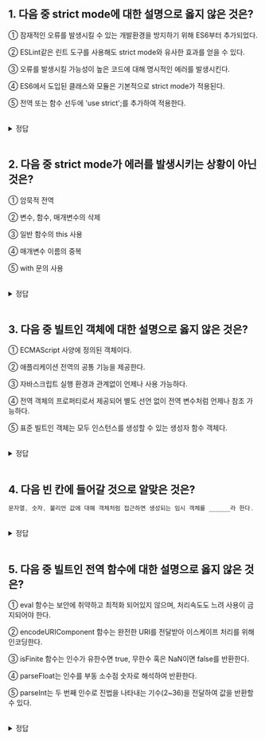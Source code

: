 ## 1. 다음 중 strict mode에 대한 설명으로 옳지 않은 것은?

① 잠재적인 오류를 발생시킬 수 있는 개발환경을 방지하기 위해 ES6부터 추가되었다.

② ESLint같은 린트 도구를 사용해도 strict mode와 유사한 효과를 얻을 수 있다.

③ 오류를 발생시킬 가능성이 높은 코드에 대해 명시적인 에러를 발생시킨다.

④ ES6에서 도입된 클래스와 모듈은 기본적으로 strict mode가 적용된다.

⑤ 전역 또는 함수 선두에 'use strict';를 추가하여 적용한다.

<br/>
<details>
<summary>정답</summary>
<pre>
①번. 
ES5부터 추가되었다.
</pre>
</details>
<br/>

## 2. 다음 중 strict mode가 에러를 발생시키는 상황이 아닌 것은?

① 암묵적 전역

② 변수, 함수, 매개변수의 삭제

③ 일반 함수의 this 사용

④ 매개변수 이름의 중복

⑤ with 문의 사용

<br/>
<details>
<summary>정답</summary>
<pre>
③번.
strict mode를 적용하여 일반 함수의 this 사용 시 에러가 아닌 변화가 일어난다.
this에 window 대신 undefined가 바인딩된다.
</pre>
</details>
<br/>

## 3. 다음 중 빌트인 객체에 대한 설명으로 옳지 않은 것은?

① ECMAScript 사양에 정의된 객체이다.

② 애플리케이션 전역의 공통 기능을 제공한다.

③ 자바스크립트 실행 환경과 관계없이 언제나 사용 가능하다.

④ 전역 객체의 프로퍼티로서 제공되어 별도 선언 없이 전역 변수처럼 언제나 참조 가능하다.

⑤ 표준 빌트인 객체는 모두 인스턴스를 생성할 수 있는 생성자 함수 객체다.

<br/>
<details>
<summary>정답</summary>
<pre>

⑤번.
표준 빌트인 객체 중 Math, Reflect, JSON은 생성자 함수 객체가 아님
-> 정적 메서드는 제공되지만, 프로토타입 메서드는 제공되지 않음

</pre>
</details>
<br/>

## 4. 다음 빈 칸에 들어갈 것으로 알맞은 것은?

```jsx
문자열, 숫자, 불리언 값에 대해 객체처럼 접근하면 생성되는 임시 객체를 ______라 한다.
```

<br/>
<details>
<summary>정답</summary>
<pre>
래퍼 객체
</pre>
</details>
<br/>

## 5. 다음 중 빌트인 전역 함수에 대한 설명으로 옳지 않은 것은?

① eval 함수는 보안에 취약하고 최적화 되어있지 않으며, 처리속도도 느려 사용이 금지되어야 한다.

② encodeURIComponent 함수는 완전한 URI를 전달받아 이스케이프 처리를 위해 인코딩한다.

③ isFinite 함수는 인수가 유한수면 true, 무한수 혹은 NaN이면 false를 반환한다.

④ parseFloat는 인수를 부동 소수점 숫자로 해석하여 반환한다.

⑤ parseInt는 두 번째 인수로 진법을 나타내는 기수(2~36)을 전달하여 값을 반환할 수 있다.

<br/>
<details>
<summary>정답</summary>
<pre>
②번.
해당 문항은 encodeURI 함수에 대한 설명이다. encodeURIComponent 함수는 URI 구성요소(Component)를 인수로 전달받아 인코딩한다.
</pre>
</details>
<br/>

